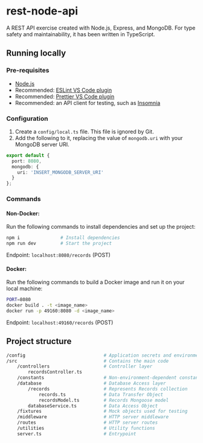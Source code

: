 # rest-node-api

A REST API exercise created with Node.js, Express, and MongoDB. For type safety and maintainability, it has been written in TypeScript.

## Running locally

### Pre-requisites

- [Node.js](https://developer.mozilla.org/en-US/docs/Learn/Server-side/Express_Nodejs/development_environment)
- Recommended: [ESLint VS Code plugin](https://marketplace.visualstudio.com/items?itemName=dbaeumer.vscode-eslint)
- Recommended: [Prettier VS Code plugin](https://marketplace.visualstudio.com/items?itemName=esbenp.prettier-vscode)
- Recommended: an API client for testing, such as [Insomnia](https://insomnia.rest/)

### Configuration

1. Create a `config/local.ts` file. This file is ignored by Git.
2. Add the following to it, replacing the value of `mongodb.uri` with your MongoDB server URI.

```typescript
export default {
  port: 8080,
  mongodb: {
    uri: 'INSERT_MONGODB_SERVER_URI'
  }
};
```

### Commands

#### Non-Docker:

Run the following commands to install dependencies and set up the project:

```bash
npm i               # Install dependencies
npm run dev         # Start the project
```

Endpoint: `localhost:8080/records` (POST)

#### Docker:

Run the following commands to build a Docker image and run it on your local machine:

```bash
PORT=8080
docker build . -t <image_name>
docker run -p 49160:8080 -d <image_name>
```

Endpoint: `localhost:49160/records` (POST)

## Project structure

```bash
/config                             # Application secrets and environment-dependent           configurations go here
/src                                # Contains the main code
    /controllers                    # Controller layer
        recordsController.ts
    /constants                      # Non-environment-dependent constants
    /database                       # Database Access layer
        /records                    # Represents Records collection
            records.ts              # Data Transfer Object
            recordsModel.ts         # Records Mongoose model
        databaseService.ts          # Data Access Object
    /fixtures                       # Mock objects used for testing
    /middleware                     # HTTP server middleware
    /routes                         # HTTP server routes
    /utilities                      # Utility functions
    server.ts                       # Entrypoint
```
